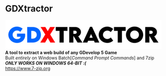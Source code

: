 # GDXtractor
![GDXtractor Title](title.png)
**A tool to extract a web build of any GDevelop 5 Game**  
Built _entirely_ on Windows Batch[_Command Prompt Commands_] and 7zip  
**_ONLY WORKS ON WINDOWS 64-BIT :(_**  
https://www.7-zip.org
